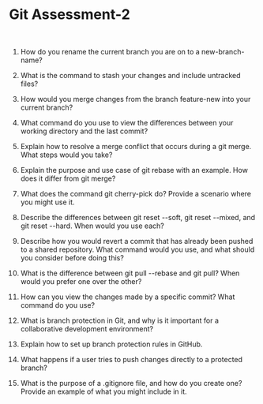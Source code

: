 
#                       Git Assessment-2 
 
1. How do you rename the current branch you are on to a new-branch-name? 

2. What is the command to stash your changes and include untracked files?

3. How would you merge changes from the branch feature-new into your current branch?

4. What command do you use to view the differences between your working directory and the last commit? 

5. Explain how to resolve a merge conflict that occurs during a git merge. What steps would you take? 

6. Explain the purpose and use case of git rebase with an example. How does it differ from git merge? 
  
7. What does the command git cherry-pick <commit hash> do? Provide a scenario where you might use it.

8. Describe the differences between git reset --soft, git reset --mixed, and git reset --hard. When would you use each?

9. Describe how you would revert a commit that has already been pushed to a shared repository. What command would you use, and what should you consider before doing this? 

10. What is the difference between git pull --rebase and git pull? When would you prefer one over the other? 


11. How can you view the changes made by a specific commit? What command do you use?

12. What is branch protection in Git, and why is it important for a collaborative development environment? 
  
13. Explain how to set up branch protection rules in GitHub.

14. What happens if a user tries to push changes directly to a protected branch? 

15. What is the purpose of a .gitignore file, and how do you create one? Provide an example of what you might include in it.


